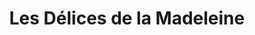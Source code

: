 ---
title: "Les Délices de la Madeleine"
url: /albi/les-delices-de-la-madeleine/
shop: boulangerie
---